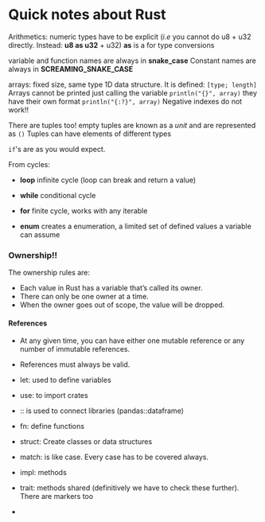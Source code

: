 # Quick notes about Rust

Arithmetics:
numeric types have to be explicit (_i.e_ you cannot do u8 + u32 directly. Instead: **u8 as u32** + u32)
**as** is a for type conversions

variable and function names are always in **snake_case**
Constant names are always in **SCREAMING_SNAKE_CASE**

arrays: fixed size, same type 1D data structure. It is defined: `[type; length]` 
Arrays cannot be printed just calling the variable `println("{}", array)` they have their own format `println("{:?}", array)`
Negative indexes do not work!! 

There are tuples too! empty tuples are known as a _unit_ and are represented as `()`
Tuples can have elements of different types

`if`'s are as you would expect.

From cycles:
- **loop** infinite cycle (loop can break and return a value)
- **while** conditional cycle
- **for** finite cycle, works with any iterable

- **enum** creates a enumeration, a limited set of defined values a variable can assume

### Ownership!!

The ownership rules are:

- Each value in Rust has a variable that’s called its owner.
- There can only be one owner at a time.
- When the owner goes out of scope, the value will be dropped.

#### References

- At any given time, you can have either one mutable reference or any number of immutable references.
- References must always be valid.


- let: used to define variables
- use: to import crates
- :: is used to connect libraries (pandas::dataframe)
- fn: define functions
- struct: Create classes or data structures
- match: is like case. Every case has to be covered always.
- impl: methods
- trait: methods shared (definitively we have to check these further). There are markers too
- 
